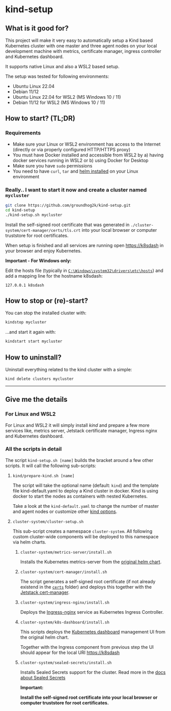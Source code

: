 # kind-setup

## What is it good for?

This project will make it very easy to automatically setup a Kind based Kubernetes cluster with one master and three agent nodes on your local development machine with metrics, certificate manager, ingress controller and Kubernetes dashboard.

It supports native Linux and also a WSL2 based setup.

The setup was tested for following environments:

- Ubuntu Linux 22.04
- Debian 11/12
- Ubuntu Linux 22.04 for WSL2 (MS Windows 10 / 11)
- Debian 11/12 for WSL2 (MS Windows 10 / 11)

## How to start? (TL;DR)

### Requirements

- Make sure your Linux or WSL2 environment has access to the Internet (directly or via properly configured HTTP/HTTPS proxy)
- You must have Docker installed and accessible from WSL2 by a) having docker services running in WSL2 or b) using Docker for Desktop
- Make sure you have `sudo` permissions
- You need to have `curl`, `tar` and [helm installed](https://helm.sh/docs/intro/install/) on your Linux environment

### Really.. I want to start it now and create a cluster named `mycluster`

```bash
git clone https://github.com/groundhog2k/kind-setup.git
cd kind-setup
./kind-setup.sh mycluster
```

Install the self-signed root certificate that was generated in `./cluster-system/cert-manager/certs/tls.crt` into your local browser or computer truststore for root certificates.

When setup is finished and all services are running open [https://k8sdash](https://k8sdash) in your browser and enjoy Kubernetes.

**Important - For Windows only:**

Edit the hosts file (typically in [`C:\Windows\system32\drivers\etc\hosts`](C:/Windows/system32/drivers/etc/hosts)) and add a mapping line for the hostname k8sdash:

```text
127.0.0.1 k8sdash
```

## How to stop or (re)-start?

You can stop the installed cluster with:

```bash
kindstop mycluster
```

...and start it again with:

```bash
kindstart start mycluster
```

## How to uninstall?

Uninstall everything related to the kind cluster with a simple:

```bash
kind delete clusters mycluster
```

---

## Give me the details

### For Linux and WSL2

For Linux and WSL2 it will simply install *kind* and prepare a few more services like, metrics server, Jetstack certificate manager, Ingress nginx and Kubernetes dashboard.

### All the scripts in detail

The script `kind-setup.sh [name]` builds the bracket around a few other scripts.
It will call the following sub-scripts:

1. `kind/prepare-kind.sh [name]`

    The script will take the optional name (default: `kind`) and the template file kind-default.yaml to deploy a Kind cluster in docker.
    Kind is using docker to start the nodes as containers with nested Kubernetes.

    Take a look at the `kind-default.yaml` to change the number of master and agent nodes or customize other [kind options](https://kind.sigs.k8s.io/docs/user/configuration/#getting-started).

2. `cluster-system/cluster-setup.sh`

   This sub-script creates a namespace `cluster-system`. All following custom cluster-wide components will be deployed to this namespace via helm charts.

   1. `cluster-system/metrics-server/install.sh`

      Installs the Kubernetes metrics-server from the [original helm chart](https://github.com/kubernetes-sigs/metrics-server).

   2. `cluster-system/cert-manager/install.sh`

      The script generates a self-signed root certificate (if not already existend in the [`certs`](https://github.com/groundhog2k/kind-setup/tree/main/cluster-system/cert-manager/certs) folder) and deploys this together with the [Jetstack cert-manager](https://github.com/cert-manager/cert-manager).

   3. `cluster-system/ingress-nginx/install.sh`

      Deploys the [Ingress-nginx](https://github.com/kubernetes/ingress-nginx) service as Kubernetes Ingress Controller.

   4. `cluster-system/k8s-dashboard/install.sh`

      This scripts deploys the [Kubernetes dashboard](https://github.com/kubernetes/dashboard) management UI from the original helm chart.

      Together with the Ingress component from previous step the UI should appear for the local URI [https://k8sdash](https://k8sdash)

   5. `cluster-system/sealed-secrets/install.sh`

      Installs Sealed Secrets support for the cluster. Read more in the [docs about Sealed Secrets](https://github.com/bitnami-labs/sealed-secrets#sealed-secrets-for-kubernetes)

      **Important:**

      **Install the self-signed root certificate into your local browser or computer truststore for root certificates.**
